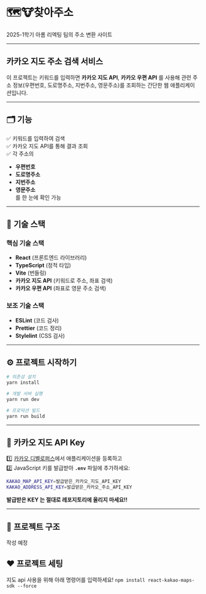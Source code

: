 # 🗺️🐮찾아주소

2025-1학기 아롬 리엑팅 팀의 주소 변환 사이트

----------------

## 카카오 지도 주소 검색 서비스

이 프로젝트는 키워드를 입력하면 **카카오 지도 API**, **카카오 우편 API** 를 사용해 관련 주소 정보(우편번호, 도로명주소, 지번주소, 영문주소)를 조회하는 간단한 웹 애플리케이션입니다.

---

## 🗂️ 기능

✅ 키워드를 입력하여 검색  
✅ 카카오 지도 API를 통해 결과 조회  
✅ 각 주소의

- **우편번호**
- **도로명주소**
- **지번주소**
- **영문주소**  
  를 한 눈에 확인 가능

---

## 🚀 기술 스택

### 핵심 기술 스택

- **React** (프론트엔드 라이브러리)
- **TypeScript** (정적 타입)
- **Vite** (번들링)
- **카카오 지도 API** (키워드로 주소, 좌표 검색)
- **카카오 우편 API** (좌표로 영문 주소 검색)

### 보조 기술 스택

- **ESLint** (코드 검사)
- **Prettier** (코드 정리)
- **Stylelint** (CSS 검사)

---

## ⚙️ 프로젝트 시작하기

```bash
# 의존성 설치
yarn install

# 개발 서버 실행
yarn run dev

# 프로덕션 빌드
yarn run build
```

---

## 🔑 카카오 지도 API Key

1️⃣ [카카오 디벨로퍼스](https://developers.kakao.com/)에서 애플리케이션을 등록하고  
2️⃣ JavaScript 키를 발급받아 **`.env`** 파일에 추가하세요:

```bash
KAKAO_MAP_API_KEY=발급받은_카카오_지도_API_KEY
KAKAO_ADDRESS_API_KEY=발급받은_카카오_주소_API_KEY
```

**발급받은 KEY 는 절대로 레포지토리에 올리지 마세요!!**

---

## 📂 프로젝트 구조

작성 예정


## ❤ 프로젝트 세팅

지도 api 사용을 위해 아래 명령어를 입력하세요!
`npm install react-kakao-maps-sdk --force`